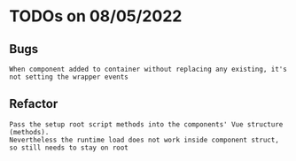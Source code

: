 # TODOs on 08/05/2022

## Bugs
```
When component added to container without replacing any existing, it's not setting the wrapper events
```
## Refactor
```
Pass the setup root script methods into the components' Vue structure (methods).
Nevertheless the runtime load does not work inside component struct, so still needs to stay on root
``` 
